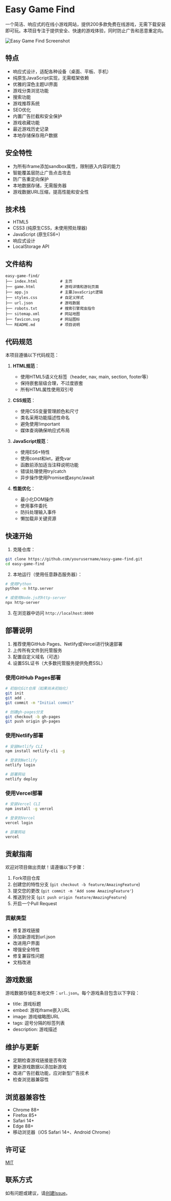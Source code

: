 # Easy Game Find

一个简洁、响应式的在线小游戏网站，提供200多款免费在线游戏，无需下载安装即可玩。本项目专注于提供安全、快速的游戏体验，同时防止广告和恶意重定向。

![Easy Game Find Screenshot](https://via.placeholder.com/800x400?text=Easy+Game+Find)

## 特点

- 响应式设计，适配各种设备（桌面、平板、手机）
- 纯原生JavaScript实现，无需框架依赖
- 优雅的深色主题UI界面
- 游戏分类浏览功能
- 搜索功能
- 游戏推荐系统
- SEO优化
- 内置广告拦截和安全保护
- 游戏收藏功能
- 最近游戏历史记录
- 本地存储保存用户数据

## 安全特性

- 为所有iframe添加sandbox属性，限制嵌入内容的能力
- 智能覆盖层防止广告点击攻击
- 防广告重定向保护
- 本地数据存储，无需服务器
- 游戏数据URL压缩，提高性能和安全性

## 技术栈

- HTML5
- CSS3 (纯原生CSS，未使用预处理器)
- JavaScript (原生ES6+)
- 响应式设计
- LocalStorage API

## 文件结构

```
easy-game-find/
├── index.html          # 主页
├── game.html           # 游戏详情和游玩页面
├── app.js              # 主要JavaScript逻辑
├── styles.css          # 自定义样式
├── url.json            # 游戏数据
├── robots.txt          # 搜索引擎爬虫指令
├── sitemap.xml         # 网站地图
├── favicon.svg         # 网站图标
└── README.md           # 项目说明
```

## 代码规范

本项目遵循以下代码规范：

1. **HTML规范**：
   - 使用HTML5语义化标签（header, nav, main, section, footer等）
   - 保持嵌套层级合理，不过度嵌套
   - 所有HTML属性使用双引号

2. **CSS规范**：
   - 使用CSS变量管理颜色和尺寸
   - 类名采用功能描述性命名
   - 避免使用!important
   - 媒体查询确保响应式布局

3. **JavaScript规范**：
   - 使用ES6+特性
   - 使用const和let，避免var
   - 函数前添加适当注释说明功能
   - 错误处理使用try/catch
   - 异步操作使用Promise或async/await

4. **性能优化**：
   - 最小化DOM操作
   - 使用事件委托
   - 防抖处理输入事件
   - 懒加载非关键资源

## 快速开始

1. 克隆仓库：
```bash
git clone https://github.com/yourusername/easy-game-find.git
cd easy-game-find
```

2. 本地运行（使用任意静态服务器）：
```bash
# 使用Python
python -m http.server

# 或使用Node.js的http-server
npx http-server
```

3. 在浏览器中访问 `http://localhost:8000`

## 部署说明

1. 推荐使用GitHub Pages、Netlify或Vercel进行快速部署
2. 上传所有文件到托管服务
3. 配置自定义域名（可选）
4. 设置SSL证书（大多数托管服务提供免费SSL）

### 使用GitHub Pages部署

```bash
# 初始化Git仓库（如果尚未初始化）
git init
git add .
git commit -m "Initial commit"

# 创建gh-pages分支
git checkout -b gh-pages
git push origin gh-pages
```

### 使用Netlify部署

```bash
# 安装Netlify CLI
npm install netlify-cli -g

# 登录到Netlify
netlify login

# 部署网站
netlify deploy
```

### 使用Vercel部署

```bash
# 安装Vercel CLI
npm install -g vercel

# 登录到Vercel
vercel login

# 部署网站
vercel
```

## 贡献指南

欢迎对项目做出贡献！请遵循以下步骤：

1. Fork项目仓库
2. 创建您的特性分支 (`git checkout -b feature/AmazingFeature`)
3. 提交您的更改 (`git commit -m 'Add some AmazingFeature'`)
4. 推送到分支 (`git push origin feature/AmazingFeature`)
5. 开启一个Pull Request

### 贡献类型

- 修复游戏链接
- 添加新游戏到url.json
- 改进用户界面
- 增强安全特性
- 修复兼容性问题
- 文档改进

## 游戏数据

游戏数据存储在本地文件：`url.json`。每个游戏条目包含以下字段：
- title: 游戏标题
- embed: 游戏iframe嵌入URL
- image: 游戏缩略图URL
- tags: 逗号分隔的标签列表
- description: 游戏描述

## 维护与更新

- 定期检查游戏链接是否有效
- 更新游戏数据以添加新游戏
- 改进广告拦截功能，应对新型广告技术
- 检查浏览器兼容性

## 浏览器兼容性

- Chrome 88+
- Firefox 85+
- Safari 14+
- Edge 88+
- 移动浏览器（iOS Safari 14+、Android Chrome）

## 许可证

[MIT](LICENSE)

## 联系方式

如有问题或建议，请[创建Issue](https://github.com/yourusername/easy-game-find/issues)。 
